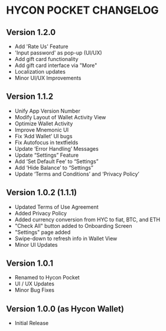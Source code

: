 HYCON POCKET CHANGELOG
======
## Version 1.2.0
- Add 'Rate Us' Feature
- 'Input password' as pop-up (UI/UX)
- Add gift card functionality
- Add gift card interface via "More"
- Localization updates
- Minor UI/UX Improvements


## Version 1.1.2
- Unify App Version Number
- Modify Layout of Wallet Activity View
- Optimize Wallet Activity
- Improve Mnemonic UI
- Fix ‘Add Wallet’ UI bugs
- Fix Autofocus in textfields
- Update ‘Error Handling’ Messages
- Update “Settings” Feature
- Add ‘Set Default Fee’ to “Settings”
- Add ‘Hide Balance’ to “Settings”
- Update ‘Terms and Conditions’ and ‘Privacy Policy’


## Version 1.0.2 (1.1.1)
- Updated Terms of Use Agreement
- Added Privacy Policy
- Added currency conversion from HYC to fiat, BTC, and ETH
- "Check All" button added to Onboarding Screen
- "Settings" page added
- Swipe-down to refresh info in Wallet View
- Minor UI Updates


## Version 1.0.1
- Renamed to Hycon Pocket
- UI / UX Updates
- Minor Bug Fixes
  

## Version 1.0.0 (as Hycon Wallet)
- Initial Release
